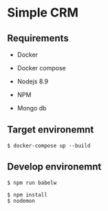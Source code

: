 # Simple CRM

## Requirements
* Docker
* Docker compose

* Nodejs 8.9
* NPM
* Mongo db

## Target environemnt
```
$ docker-compose up --build
```

## Develop environemnt
```
$ npm run babelw
```

```
$ npm install
$ nodemon
```